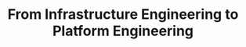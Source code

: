 ---
# Name of the event, <= 60 characters
title: From Infrastructure Engineering to Platform Engineering
meta_desc: In this expert panel, learn how teams at CLEAR, Modivcare, and Sokkel built internal developer platforms and evolved from infrastructure to platform engineering
meta_image: /images/pulumiup/2025-panel-meta.png

# A featured webinar will display first in the list.
featured: false

# Webinars with unlisted as true will not be shown on the webinar list
unlisted: false

# Gated webinars will have a registration form and the user will need
# to fill out the form before viewing.
gated: false

# The layout of the landing page.
type: webinars

# External webinars will link to an external page instead of a webinar
# landing/registration page. If the webinar is external you will need
# set the 'block_external_search_index' flag to true so Google does not index
# the webinar page created.
external: false
block_external_search_index: false

# The url slug for the webinar landing page. If this is an external
# webinar, use the external URL as the value here.
url_slug: from-infrastructure-engineering-to-platform-engineering

# Content for the left hand side section of the page.
main:
    # Webinar title.
    title: From Infrastructure Engineering to Platform Engineering

    event_type: event # workshop | event

    # URL for embedding a URL for ungated webinars.
    youtube_url: https://www.youtube.com/embed/ek22Sm3CAlM?rel=0

    # Sortable date. The datetime Hugo will use to sort the webinars in date order.
    sortable_date: 2025-05-05T08:59:00-00:00

    # Duration of the webinar.
    duration: 1 hour

    # "virtual" will be shown under "show virtual events only", otherwise shown as City, State (seattle, wa)
    location: virtual

    # Description of the webinar.
    description: |
        Platform Engineering is transforming how teams build and manage infrastructure at scale. In this panel, leaders from Clear, Modivcare, and Sokkel share how they evolved from traditional infrastructure practices to modern [internal developer platforms (IDPs)](/product/internal-developer-platforms/)—with real-world lessons on scaling self-service, improving developer experience, and maintaining governance.
    
    learn:
        - How organizations move from DevOps tooling to full platform teams
        - The role of Infrastructure as Code (IaC) and Pulumi in platform maturity
        - Strategies for enabling self-service and golden paths for developers
        - Real examples of managing compliance, scalability, and platform adoption
        - How AI, policy as code, and developer portals fit into modern platforms
        - What roles and structures make a platform team successful

    # The webinar presenters
    presenters:
        - name: Josh Kodroff
          role: Principal Customer Success Architect, Pulumi
          photo: /images/team/josh-kodroff.jpg
        - name: Zachary Cook
          role: Sr. Manager DevOps, Modivcare
          photo: /images/people/zachary-cook.jpg
        - name: James Forcier
          role: Staff Software Engineer, CLEAR
          photo: /images/people/james-forcier.jpg
        - name: Simen A. W. Olsen
          role: CEO, Sokkel
          photo: /images/team/simen-a-w-olsen.jpg

    # case-sensitive
    tags:
        level: # Beginner, Intermediate, Advanced
        topics: ["DevOps", "Security", "Platform Engineering", "Automation"]
        languages: []

# The right hand side form section.
form:
    # HubSpot form id.
    hubspot_form_id:
    salesforce_campaign_id:
---